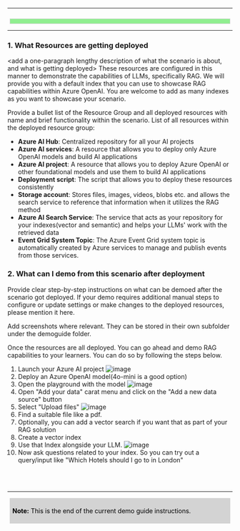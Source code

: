 [comment]: <> (please keep all comment items at the top of the markdown file)
[comment]: <> (please do not change the ***, as well as <div> placeholders for Note and Tip layout)
[comment]: <> (please keep the ### 1. and 2. titles as is for consistency across all demoguides)
[comment]: <> (section 1 provides a bullet list of resources + clarifying screenshots of the key resources details)
[comment]: <> (section 2 provides summarized step-by-step instructions on what to demo)


[comment]: <> (this is the section for the Note: item; please do not make any changes here)
***
### <your scenario title here>

<div style="background: lightgreen; 
            font-size: 14px; 
            color: black;
            padding: 5px; 
            border: 1px solid lightgray; 
            margin: 5px;">
</div>

[comment]: <> (this is the section for the Tip: item; consider adding a Tip, or remove the section between <div> and </div> if there is no tip)

***
### 1. What Resources are getting deployed
<add a one-paragraph lengthy description of what the scenario is about, and what is getting deployed>
These resources are configured in this manner to demonstrate the capabilities of LLMs, specifically RAG. We will provide you with a default index that you can use to showcase RAG capabilities within Azure OpenAI. You are welcome to add as many indexes as you want to showcase your scenario.

Provide a bullet list of the Resource Group and all deployed resources with name and brief functionality within the scenario. 
List of all resources within the deployed resource group:
- **Azure AI Hub**: Centralized repository for all your AI projects
- **Azure AI services**: A resource that allows you to deploy only Azure OpenAI models and build AI applications
- **Azure AI project**: A resource that allows you to deploy Azure OpenAI or other foundational models and use them to build AI applications
- **Deployment script**: The script that allows you to deploy these resources consistently
- **Storage account**: Stores files, images, videos, blobs etc. and allows the search service to reference that information when it utilizes the RAG method
- **Azure AI Search Service**: The service that acts as your repository for your indexes(vector and semantic) and helps your LLMs' work with the retrieved data
- **Event Grid System Topic**: The Azure Event Grid system topic is automatically created by Azure services to manage and publish events from those services.

### 2. What can I demo from this scenario after deployment

Provide clear step-by-step instructions on what can be demoed after the scenario got deployed. If your demo requires additional manual steps to configure or update settings or make changes to the deployed resources, please mention it here.

Add screenshots where relevant. They can be stored in their own subfolder under the demoguide folder.

Once the resources are all deployed. You can go ahead and demo RAG capabilities to your learners. You can do so by following the steps below.
1. Launch your Azure AI project
![image](https://github.com/user-attachments/assets/a45f0ea8-02d6-4371-b2a6-daa183d62c60)
2. Deploy an Azure OpenAI model(4o-mini is a good option)
3. Open the playground with the model
![image](https://github.com/user-attachments/assets/59fc3996-00f7-4557-bf01-768c424f3f83)
4. Open "Add your data" carat menu and click on the "Add a new data source" button
5.  Select "Upload files"
![image](https://github.com/user-attachments/assets/c566d33d-8368-4079-89c3-097046c8ed40)
6. Find a suitable file like a pdf.
7. Optionally, you can add a vector search if you want that as part of your RAG solution
8. Create a vector index
9. Use that Index alongside your LLM.
![image](https://github.com/user-attachments/assets/14f4e9af-78f0-498e-acfd-5c68070d88ae)
10. Now ask questions related to your index. So you can try out a query/input like "Which Hotels should I go to in London"





[comment]: <> (this is the closing section of the demo steps. Please do not change anything here to keep the layout consistant with the other demoguides.)
<br></br>
***
<div style="background: lightgray; 
            font-size: 14px; 
            color: black;
            padding: 5px; 
            border: 1px solid lightgray; 
            margin: 5px;">

**Note:** This is the end of the current demo guide instructions.
</div>




